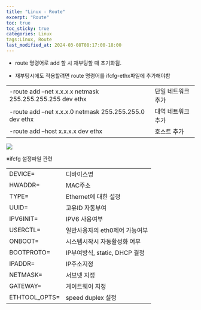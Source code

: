 ```yaml
---
title: "Linux - Route"
excerpt: "Route"
toc: true
toc_sticky: true
categories: Linux
tags:Linux, Route
last_modified_at: 2024-03-08T08:17:00-18:00
---
```


- route 명령어로 add 할 시 재부팅할 때 초기화됨.

- 재부팅시에도 적용할려면 route 명령어를 ifcfg-ethx파일에 추가해야함

|   |   |
|---|---|
|-route add –net x.x.x.x netmask 255.255.255.255 dev ethx|단일 네트워크 추가|
|-route add –net x.x.x.0 netmask 255.255.255.0 dev ethx|대역 네트워크 추가|
|-route add –host x.x.x.x dev ethx|호스트 추가|
  
![](https://i.imgur.com/7XZNArr.png)


※ifcfg 설정파일 관련

|   |   |
|---|---|
|DEVICE=|디바이스명|
|HWADDR=|MAC주소|
|TYPE=|Ethernet에 대한 설정|
|UUID=|고유ID 자동부여|
|IPV6INIT=|IPV6 사용여부|
|USERCTL=|일반사용자의 eth0제어 가능여부|
|ONBOOT=|시스템시작시 자동활성화 여부|
|BOOTPROTO=|IP부여방식, static, DHCP 결정|
|IPADDR=|IP주소지정|
|NETMASK=|서브넷 지정|
|GATEWAY=|게이트웨이 지정|
|ETHTOOL_OPTS=|speed duplex 설정|
